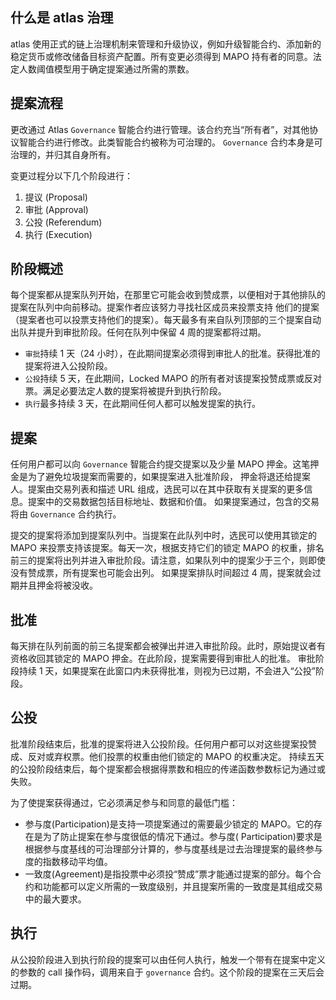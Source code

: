 ## 什么是 atlas 治理

atlas 使用正式的链上治理机制来管理和升级协议，例如升级智能合约、添加新的稳定货币或修改储备目标资产配置。所有变更必须得到
MAPO 持有者的同意。法定人数阈值模型用于确定提案通过所需的票数。

## 提案流程

更改通过 Atlas `Governance` 智能合约进行管理。该合约充当“所有者”，对其他协议智能合约进行修改。此类智能合约被称为可治理的。
`Governance` 合约本身是可治理的，并归其自身所有。

变更过程分以下几个阶段进行：

1. 提议 (Proposal)
2. 审批 (Approval)
3. 公投 (Referendum)
4. 执行 (Execution)

## 阶段概述

每个提案都从提案队列开始，在那里它可能会收到赞成票，以便相对于其他排队的提案在队列中向前移动。提案作者应该努力寻找社区成员来投票支持
他们的提案（提案者也可以投票支持他们的提案）。每天最多有来自队列顶部的三个提案自动出队并提升到审批阶段。任何在队列中保留 4
周的提案都将过期。

- `审批`持续 1 天（24 小时），在此期间提案必须得到审批人的批准。获得批准的提案将进入公投阶段。
- `公投`持续 5 天，在此期间，Locked MAPO 的所有者对该提案投赞成票或反对票。满足必要法定人数的提案将被提升到执行阶段。
- `执行`最多持续 3 天，在此期间任何人都可以触发提案的执行。

## 提案

任何用户都可以向 `Governance` 智能合约提交提案以及少量 MAPO 押金。这笔押金是为了避免垃圾提案而需要的，如果提案进入批准阶段，
押金将退还给提案人。提案由交易列表和描述 URL 组成，选民可以在其中获取有关提案的更多信息。提案中的交易数据包括目标地址、数据和价值。
如果提案通过，包含的交易将由 `Governance` 合约执行。

提交的提案将添加到提案队列中。当提案在此队列中时，选民可以使用其锁定的 MAPO 来投票支持该提案。每天一次，根据支持它们的锁定
MAPO 的权重，排名前三的提案将出列并进入审批阶段。请注意，如果队列中的提案少于三个，则即使没有赞成票，所有提案也可能会出列。
如果提案排队时间超过 4 周，提案就会过期并且押金将被没收。

## 批准

每天排在队列前面的前三名提案都会被弹出并进入审批阶段。此时，原始提议者有资格收回其锁定的 MAPO 押金。在此阶段，提案需要得到审批人的批准。
审批阶段持续 1 天，如果提案在此窗口内未获得批准，则视为已过期，不会进入“公投”阶段。

## 公投

批准阶段结束后，批准的提案将进入公投阶段。任何用户都可以对这些提案投赞成、反对或弃权票。他们投票的权重由他们锁定的 MAPO
的权重决定。
持续五天的公投阶段结束后，每个提案都会根据得票数和相应的传递函数参数标记为通过或失败。

为了使提案获得通过，它必须满足参与和同意的最低门槛：

- 参与度(Participation)是支持一项提案通过的需要最少锁定的 MAPO。它的存在是为了防止提案在参与度很低的情况下通过。参与度(
  Participation)要求是根据参与度基线的可治理部分计算的，参与度基线是过去治理提案的最终参与度的指数移动平均值。
- 一致度(Agreement)是指投票中必须投“赞成”票才能通过提案的部分。每个合约和功能都可以定义所需的一致度级别，并且提案所需的一致度是其组成交易中的最大要求。

## 执行

从公投阶段进入到执行阶段的提案可以由任何人执行，触发一个带有在提案中定义的参数的 call 操作码，调用来自于 `governance`
合约。这个阶段的提案在三天后会过期。
